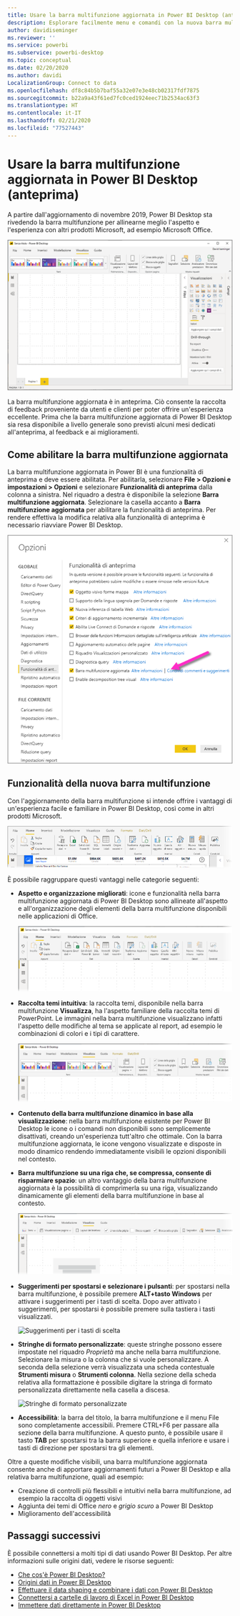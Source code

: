 ```yaml
---
title: Usare la barra multifunzione aggiornata in Power BI Desktop (anteprima)
description: Esplorare facilmente menu e comandi con la nuova barra multifunzione in Power BI Desktop
author: davidiseminger
ms.reviewer: ''
ms.service: powerbi
ms.subservice: powerbi-desktop
ms.topic: conceptual
ms.date: 02/20/2020
ms.author: davidi
LocalizationGroup: Connect to data
ms.openlocfilehash: df8c84b5b7baf55a32e07e3e48cb02317fdf7875
ms.sourcegitcommit: b22a9a43f61ed7fc0ced1924eec71b2534ac63f3
ms.translationtype: HT
ms.contentlocale: it-IT
ms.lasthandoff: 02/21/2020
ms.locfileid: "77527443"
---
```

# <a name="use-the-updated-ribbon-in-power-bi-desktop-preview"></a>Usare la barra multifunzione aggiornata in Power BI Desktop (anteprima)

A partire dall'aggiornamento di novembre 2019, Power BI Desktop sta rivedendo la barra multifunzione per allinearne meglio l'aspetto e l'esperienza con altri prodotti Microsoft, ad esempio Microsoft Office.

![Nuova barra multifunzione in Power BI Desktop](media/desktop-ribbon/desktop-ribbon-02.png)

La barra multifunzione aggiornata è in anteprima. Ciò consente la raccolta di feedback proveniente da utenti e clienti per poter offrire un'esperienza eccellente. Prima che la barra multifunzione aggiornata di Power BI Desktop sia resa disponibile a livello generale sono previsti alcuni mesi dedicati all'anteprima, al feedback e ai miglioramenti. 

## <a name="how-to-enable-the-updated-ribbon"></a>Come abilitare la barra multifunzione aggiornata

La barra multifunzione aggiornata in Power BI è una funzionalità di anteprima e deve essere abilitata. Per abilitarla, selezionare **File > Opzioni e impostazioni > Opzioni** e selezionare **Funzionalità di anteprima** dalla colonna a sinistra. Nel riquadro a destra è disponibile la selezione **Barra multifunzione aggiornata**. Selezionare la casella accanto a **Barra multifunzione aggiornata** per abilitare la funzionalità di anteprima. Per rendere effettiva la modifica relativa alla funzionalità di anteprima è necessario riavviare Power BI Desktop.

![Opzione della barra multifunzione aggiornata per Power BI Desktop](media/desktop-ribbon/desktop-ribbon-01.png)


## <a name="features-of-the-new-ribbon"></a>Funzionalità della nuova barra multifunzione

Con l'aggiornamento della barra multifunzione si intende offrire i vantaggi di un'esperienza facile e familiare in Power BI Desktop, così come in altri prodotti Microsoft. 

![Nuova barra multifunzione in Power BI Desktop](media/desktop-ribbon/desktop-ribbon-03.png)

È possibile raggruppare questi vantaggi nelle categorie seguenti:

* **Aspetto e organizzazione migliorati**: icone e funzionalità nella barra multifunzione aggiornata di Power BI Desktop sono allineate all'aspetto e all'organizzazione degli elementi della barra multifunzione disponibili nelle applicazioni di Office.

    ![Aspetto migliorato](media/desktop-ribbon/desktop-ribbon-04.png)

* **Raccolta temi intuitiva**: la raccolta temi, disponibile nella barra multifunzione **Visualizza**, ha l'aspetto familiare della raccolta temi di PowerPoint. Le immagini nella barra multifunzione visualizzano infatti l'aspetto delle modifiche al tema se applicate al report, ad esempio le combinazioni di colori e i tipi di carattere. 

    ![Temi migliori](media/desktop-ribbon/desktop-ribbon-05.png)

* **Contenuto della barra multifunzione dinamico in base alla visualizzazione**: nella barra multifunzione esistente per Power BI Desktop le icone o i comandi non disponibili sono semplicemente disattivati, creando un'esperienza tutt'altro che ottimale. Con la barra multifunzione aggiornata, le icone vengono visualizzate e disposte in modo dinamico rendendo immediatamente visibili le opzioni disponibili nel contesto.

* **Barra multifunzione su una riga che, se compressa, consente di risparmiare spazio**: un altro vantaggio della barra multifunzione aggiornata è la possibilità di comprimerla su una riga, visualizzando dinamicamente gli elementi della barra multifunzione in base al contesto. 

    ![Barra multifunzione compressa](media/desktop-ribbon/desktop-ribbon-06.png)

* **Suggerimenti per spostarsi e selezionare i pulsanti**: per spostarsi nella barra multifunzione, è possibile premere **ALT+tasto Windows** per attivare i suggerimenti per i tasti di scelta. Dopo aver attivato i suggerimenti, per spostarsi è possibile premere sulla tastiera i tasti visualizzati.

    ![Suggerimenti per i tasti di scelta](media/desktop-ribbon/desktop-ribbon-07.png)

* **Stringhe di formato personalizzate**: queste stringhe possono essere impostate nel riquadro *Proprietà* ma anche nella barra multifunzione. Selezionare la misura o la colonna che si vuole personalizzare. A seconda della selezione verrà visualizzata una scheda contestuale **Strumenti misura** o **Strumenti colonna**. Nella sezione della scheda relativa alla formattazione è possibile digitare la stringa di formato personalizzata direttamente nella casella a discesa.

    ![Stringhe di formato personalizzate](media/desktop-ribbon/desktop-ribbon-08.png)

* **Accessibilità**: la barra del titolo, la barra multifunzione e il menu File sono completamente accessibili. Premere CTRL+F6 per passare alla sezione della barra multifunzione. A questo punto, è possibile usare il tasto **TAB** per spostarsi tra la barra superiore e quella inferiore e usare i tasti di direzione per spostarsi tra gli elementi.


Oltre a queste modifiche visibili, una barra multifunzione aggiornata consente anche di apportare aggiornamenti futuri a Power BI Desktop e alla relativa barra multifunzione, quali ad esempio:

* Creazione di controlli più flessibili e intuitivi nella barra multifunzione, ad esempio la raccolta di oggetti visivi
* Aggiunta dei temi di Office *nero* e *grigio scuro* a Power BI Desktop
* Miglioramento dell'accessibilità


## <a name="next-steps"></a>Passaggi successivi
È possibile connettersi a molti tipi di dati usando Power BI Desktop. Per altre informazioni sulle origini dati, vedere le risorse seguenti:

* [Che cos'è Power BI Desktop?](desktop-what-is-desktop.md)
* [Origini dati in Power BI Desktop](desktop-data-sources.md)
* [Effettuare il data shaping e combinare i dati con Power BI Desktop](desktop-shape-and-combine-data.md)
* [Connettersi a cartelle di lavoro di Excel in Power BI Desktop](desktop-connect-excel.md)   
* [Immettere dati direttamente in Power BI Desktop](desktop-enter-data-directly-into-desktop.md)   

